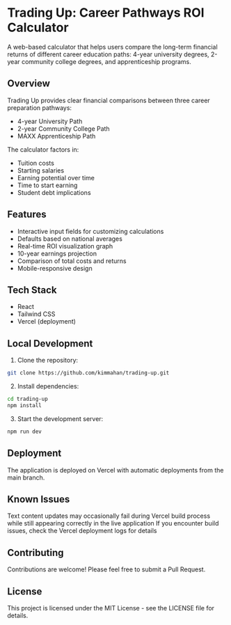 # Trading Up: Career Pathways ROI Calculator

A web-based calculator that helps users compare the long-term financial returns of different career education paths: 4-year university degrees, 2-year community college degrees, and apprenticeship programs.

## Overview

Trading Up provides clear financial comparisons between three career preparation pathways:
- 4-year University Path
- 2-year Community College Path
- MAXX Apprenticeship Path

The calculator factors in:
- Tuition costs
- Starting salaries
- Earning potential over time
- Time to start earning
- Student debt implications

## Features

- Interactive input fields for customizing calculations
- Defaults based on national averages
- Real-time ROI visualization graph
- 10-year earnings projection
- Comparison of total costs and returns
- Mobile-responsive design

## Tech Stack

- React
- Tailwind CSS
- Vercel (deployment)

## Local Development

1. Clone the repository:
```bash
git clone https://github.com/kimmahan/trading-up.git
```

2. Install dependencies:
```bash
cd trading-up
npm install
```

3. Start the development server:
```bash
npm run dev
```
## Deployment
The application is deployed on Vercel with automatic deployments from the main branch.

## Known Issues

Text content updates may occasionally fail during Vercel build process while still appearing correctly in the live application
If you encounter build issues, check the Vercel deployment logs for details

## Contributing
Contributions are welcome! Please feel free to submit a Pull Request.

## License
This project is licensed under the MIT License - see the LICENSE file for details.
